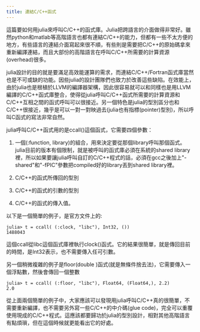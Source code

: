 ```yaml
---
title: 連結C/C++函式
---
```


這篇要如何用julia來呼叫C/C++的函式庫。Julia把跨語言的介面做得非常好。雖然python和matlab等高階語言也都有連結C/C++的能力，但都有一些不太方便的地方，有些語言的連結介面寫起來很不順，有些則是需要把C/C++的原始碼拿來重新編譯連結，而且大部份的高階語言在呼叫C/C++所需要的計算資源(overhead)很多。

julia設計的目的就是要滿足高效能運算的需求，而連結C/C++/Fortran函式庫當然也是不可或缺的功能。因些julia的設計團隊們也致力於改善這些缺陷。在效能上，由於julia也是根植於LLVM的編譯器架構，因此很容易就可以和同樣也是用LLVM編譯的C/C++函式庫整合，使得從julia呼叫C/C++函式所需要的計算資源和C/C++互相之間的函式呼叫可以很接近。另一個特色是julia的型別區分也和C/C++很接近，幾乎是可以一對一對映過去(julia也有指標(pointer)型別)，所以呼叫C函式的寫法非常自然。


julia呼叫C/C++函式用的是ccall()這個函式，它需要四個參數：

1. 一個(:function, library)的組合，用來決定要從那個library呼叫那個函式。julia目前的版本有個限制，就是被呼叫的函式庫必須在系統的shared library裡，所以如果要讓julia呼叫自訂的C/C++程式的話，必須在gcc之後加上"-shared"和"-fPIC"參數把compiled好的library丟到shared library裡。

2. C/C++的函式所傳回的型別

3. C/C++的函式的引數的型別

4. C/C++的函式的傳入值。


以下是一個簡單的例子，是官方文件上的:

```
julia> t = ccall( (:clock, "libc"), Int32, ())
1488043

``` 
這個ccall從libc這個函式庫裡執行clock()函式。它的結果很簡單，就是傳回目前的時間，是Int32表示，也不需要傳入任可引數。

另一個稍微複雜的例子是floor(double )函式(就是無條件捨去法)，它需要傳入一個浮點數，然後會傳回一個整數

```
julia> t = ccall( (:floor, "libc"), Float64, (Float64,), 2.2)
2.0
```

從上面兩個簡單的例子中，大家應該可以發現用julia呼叫C/C++真的很簡單，不需要重新編譯，也不需要另外寫一些C/C++的中介碼(glue code)，完全可以重覆使用現成的C/C++程式。這應該都要歸功於julia的型別設計，相對其他高階語言有點煩瑣，但在這個時候就更能看出它的好處。